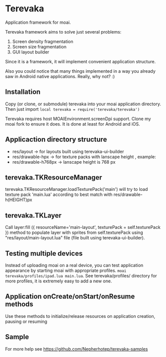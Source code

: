 Terevaka
========

Application framework for moai.

Terevaka framework aims to solve just several problems:

1. Screen density fragmentation
2. Screen size fragmentation
3. GUI layout builder

Since it is a framework, it will implement convenient application structure.

Also you could notice that many things implemented in a way you already saw in Android native applications. Really, why not? :)

Installation
---------

Copy (or clone, or submodule) terevaka into your moai application directory.
Then just import
```local terevaka = require('terevaka/terevaka')```

Terevaka requires host MOAIEnvironment.screenDpi support. Clone my moai fork to ensure it does. It is done at least for Android and iOS.

Applicaction directory structure
---------

 * res/layout -> for layouts built using terevaka-ui-builder
 * res/drawable-h<height>px -> for texture packs with lanscape height <height>, example:
 * res/drawable-h768px -> lanscape height is 768 px


terevaka.TKResourceManager
---------

terevaka.TKResourceManager.loadTexturePack('main') will try to load texture pack 'main.lua' according to best match with res/drawable-h(HEIGHT)px


terevaka.TKLayer
---------

Call layer:fill ({ resourceName='main-layout', texturePack = self.texturePack }) method to populate layer
with sprites from self.texturePack using "res/layout/main-layout.lua" file (file built using terevaka-ui-builder).

Testing multiple devices
---------

Instead of uploading moai on a real device, you can test application appearance by starting moai with appropriate profiles.
```moai terevaka/profiles/ipad.lua main.lua```. See terevaka/profiles/ directory for more profiles, it is extremely easy to add a new one.

Application onCreate/onStart/onResume methods
--------

Use these methods to initialize/release resources on application creation, pausing or resuming

Sample
--------

For more help see https://github.com/Nepherhotep/terevaka-samples
